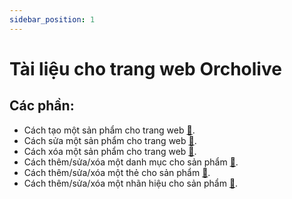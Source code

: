 ```yaml
---
sidebar_position: 1
---
```


# Tài liệu cho trang web Orcholive

<!-- Let's discover **Docusaurus in less than 5 minutes**. -->

## Các phần:

- Cách tạo một sản phẩm cho trang web **[:link:](./products-doc/create-products.md)**.
- Cách sửa một sản phẩm cho trang web **[:link:](./products-doc/edit-products.md)**.
- Cách xóa một sản phẩm cho trang web **[:link:](./products-doc/delete-products.md)**.
- Cách thêm/sửa/xóa một danh mục cho sản phẩm **[:link:](./products-doc/categories-products.md)**.
- Cách thêm/sửa/xóa một thẻ cho sản phẩm **[:link:](./products-doc/tags-products.md)**.
- Cách thêm/sửa/xóa một nhãn hiệu cho sản phẩm **[:link:](./products-doc/brands-products.md)**.

<!-- ### What you'll need

- [Node.js](https://nodejs.org/en/download/) version 16.14 or above:
  - When installing Node.js, you are recommended to check all checkboxes related to dependencies.

## Generate a new site

Generate a new Docusaurus site using the **classic template**.

The classic template will automatically be added to your project after you run the command:

```bash
npm init docusaurus@latest my-website classic
```

You can type this command into Command Prompt, Powershell, Terminal, or any other integrated terminal of your code editor.

The command also installs all necessary dependencies you need to run Docusaurus.

## Start your site

Run the development server:

```bash
cd my-website
npm run start
```

The `cd` command changes the directory you're working with. In order to work with your newly created Docusaurus site, you'll need to navigate the terminal there.

The `npm run start` command builds your website locally and serves it through a development server, ready for you to view at http://localhost:3000/.

Open `docs/intro.md` (this page) and edit some lines: the site **reloads automatically** and displays your changes. -->
